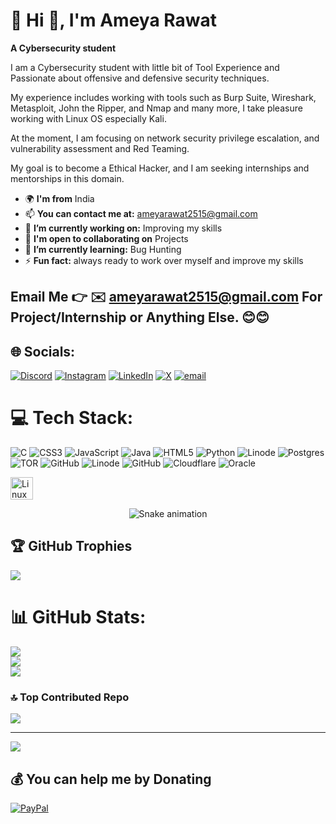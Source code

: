 # 💫 Hi 👋, I'm Ameya Rawat
**A Cybersecurity student**

I am a Cybersecurity student with little bit of Tool Experience and Passionate about offensive and defensive security techniques.

My experience includes working with tools such as Burp Suite, Wireshark, Metasploit, John the Ripper, and Nmap and many more, I take pleasure working with Linux OS especially Kali.

At the moment, I am focusing on network security privilege escalation, and vulnerability assessment and Red Teaming.

My goal is to become a Ethical Hacker, and I am seeking internships and mentorships in this domain.


- 🌍 **I'm from** India
- 📫 **You can contact me at:** ameyarawat2515@gmail.com
- 🔭 **I’m currently working on:** Improving my skills
- 🤝 **I'm open to collaborating on** Projects
- 🌱 **I’m currently learning:** Bug Hunting
- ⚡ **Fun fact:** always ready to work over myself and improve my skills

Email Me 👉 ✉️ **ameyarawat2515@gmail.com** For Project/Internship or Anything Else. 😊😊
- 
## 🌐 Socials:
[![Discord](https://img.shields.io/badge/Discord-%237289DA.svg?logo=discord&logoColor=white)](https://discord.gg/ameyarawat) [![Instagram](https://img.shields.io/badge/Instagram-%23E4405F.svg?logo=Instagram&logoColor=white)](https://instagram.com/ameyarawat1525) [![LinkedIn](https://img.shields.io/badge/LinkedIn-%230077B5.svg?logo=linkedin&logoColor=white)](https://linkedin.com/in/ameya-rawat-9b0303333) [![X](https://img.shields.io/badge/X-black.svg?logo=X&logoColor=white)](https://x.com/OggyoffSec) [![email](https://img.shields.io/badge/Email-D14836?logo=gmail&logoColor=white)](mailto:ameyarawat2515@gmail.com) 

# 💻 Tech Stack:
![C](https://img.shields.io/badge/c-%2300599C.svg?style=flat&logo=c&logoColor=white) ![CSS3](https://img.shields.io/badge/css3-%231572B6.svg?style=flat&logo=css3&logoColor=white) ![JavaScript](https://img.shields.io/badge/javascript-%23323330.svg?style=flat&logo=javascript&logoColor=%23F7DF1E) ![Java](https://img.shields.io/badge/java-%23ED8B00.svg?style=flat&logo=openjdk&logoColor=white) ![HTML5](https://img.shields.io/badge/html5-%23E34F26.svg?style=flat&logo=html5&logoColor=white) ![Python](https://img.shields.io/badge/python-3670A0?style=flat&logo=python&logoColor=ffdd54) ![Linode](https://img.shields.io/badge/linode-00A95C?style=flat&logo=linode&logoColor=white) ![Postgres](https://img.shields.io/badge/postgres-%23316192.svg?style=flat&logo=postgresql&logoColor=white)  ![TOR](https://img.shields.io/badge/tor-%237E4798.svg?style=flat&logo=tor-project&logoColor=white) ![GitHub](https://img.shields.io/badge/github-%23121011.svg?style=flat&logo=github&logoColor=white) ![Linode](https://img.shields.io/badge/linode-00A95C?style=flat&logo=linode&logoColor=white) ![GitHub](https://img.shields.io/badge/github-%23121011.svg?style=flat&logo=github&logoColor=white) ![Cloudflare](https://img.shields.io/badge/Cloudflare-F38020?style=flat&logo=Cloudflare&logoColor=white) ![Oracle](https://img.shields.io/badge/Oracle-F80000?style=flat&logo=oracle&logoColor=white)
<p align="left">
<a href="https://www.linux.org" target="_blank" rel="noreferrer"><img src="https://raw.githubusercontent.com/danielcranney/readme-generator/main/public/icons/skills/linux-colored.svg" alt="Linux" title="Linux" width="36" height="36" /></a>
</p>

<!-- Snake Game Repo View -->

<div align="center">
  <img src="https://profile-readme-generator.com/assets/snake.svg" alt="Snake animation" />
</div>

## 🏆 GitHub Trophies
![](https://github-profile-trophy.vercel.app/?username=ameyarawat&theme=dark&no-frame=false&no-bg=true&margin-w=4)

# 📊 GitHub Stats:
![](https://github-readme-stats.vercel.app/api?username=ameyarawat&theme=dark&hide_border=false&include_all_commits=true&count_private=true)<br/>
![](https://nirzak-streak-stats.vercel.app/?user=ameyarawat&theme=dark&hide_border=false)<br/>
![](https://github-readme-stats.vercel.app/api/top-langs/?username=ameyarawat&theme=dark&hide_border=false&include_all_commits=true&count_private=true&layout=compact)



### 🔝 Top Contributed Repo
![](https://github-contributor-stats.vercel.app/api?username=ameyarawat&limit=5&theme=dark&combine_all_yearly_contributions=true)

---
[![](https://visitcount.itsvg.in/api?id=ameyarawat&icon=0&color=0)](https://visitcount.itsvg.in)

  ## 💰 You can help me by Donating
  [![PayPal](https://img.shields.io/badge/PayPal-00457C?style=for-the-badge&logo=paypal&logoColor=white)](https://paypal.me/ameyarxwxt) 

  
<!-- Proudly created with GPRM ( https://gprm.itsvg.in ) -->
